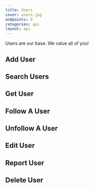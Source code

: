 ```yaml
---
title: Users
cover: users.jpg
endpoints: 8
categories: api
layout: api    
---
```

Users are our base. We value all of you!
<!--more-->

## Add User

## Search Users

## Get User

## Follow A User

## Unfollow A User

## Edit User

## Report User 

## Delete User